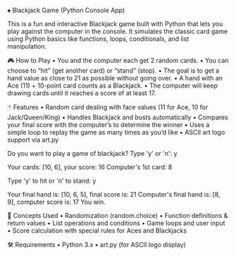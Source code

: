 ♠️ Blackjack Game (Python Console App)

This is a fun and interactive Blackjack game built with Python that lets you play against the computer in the console. It simulates the classic card game using Python basics like functions, loops, conditionals, and list manipulation.

🎮 How to Play
	•	You and the computer each get 2 random cards.
	•	You can choose to “hit” (get another card) or “stand” (stop).
	•	The goal is to get a hand value as close to 21 as possible without going over.
	•	A hand with an Ace (11) + 10-point card counts as a Blackjack.
	•	The computer will keep drawing cards until it reaches a score of at least 17.

🃏 Features
	•	Random card dealing with face values (11 for Ace, 10 for Jack/Queen/King)
	•	Handles Blackjack and busts automatically
	•	Compares your final score with the computer’s to determine the winner
	•	Uses a simple loop to replay the game as many times as you’d like
	•	ASCII art logo support via art.py

 Do you want to play a game of blackjack? Type 'y' or 'n': y

Your cards: [10, 6], your score: 16
Computer's 1st card: 8

Type 'y' to hit or 'n' to stand: y

Your final hand is: [10, 6, 5], final score is: 21
Computer's final hand is: [8, 9], computer score is: 17
You win.

🧠 Concepts Used
	•	Randomization (random.choice)
	•	Function definitions & return values
	•	List operations and conditions
	•	Game loops and user input
	•	Score calculation with special rules for Aces and Blackjacks

🛠️ Requirements
	•	Python 3.x
	•	art.py (for ASCII logo display)
